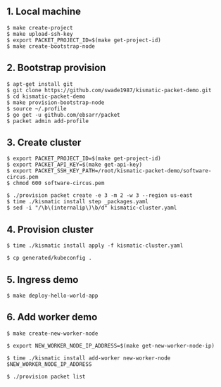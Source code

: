 
## 1. Local machine

```
$ make create-project
$ make upload-ssh-key
$ export PACKET_PROJECT_ID=$(make get-project-id)
$ make create-bootstrap-node
```

## 2. Bootstrap provision

```
$ apt-get install git
$ git clone https://github.com/swade1987/kismatic-packet-demo.git
$ cd kismatic-packet-demo
$ make provision-bootstrap-node
$ source ~/.profile
$ go get -u github.com/ebsarr/packet
$ packet admin add-profile
```

## 3. Create cluster

```
$ export PACKET_PROJECT_ID=$(make get-project-id)
$ export PACKET_API_KEY=$(make get-api-key)
$ export PACKET_SSH_KEY_PATH=/root/kismatic-packet-demo/software-circus.pem
$ chmod 600 software-circus.pem

$ ./provision packet create -e 3 -m 2 -w 3 --region us-east
$ time ./kismatic install step _packages.yaml
$ sed -i "/\b\(internalip\)\b/d" kismatic-cluster.yaml
```

## 4. Provision cluster

```
$ time ./kismatic install apply -f kismatic-cluster.yaml

$ cp generated/kubeconfig .
```

## 5. Ingress demo
```
$ make deploy-hello-world-app
```

## 6. Add worker demo
```
$ make create-new-worker-node

$ export NEW_WORKER_NODE_IP_ADDRESS=$(make get-new-worker-node-ip)

$ time ./kismatic install add-worker new-worker-node $NEW_WORKER_NODE_IP_ADDRESS

$ ./provision packet list
```